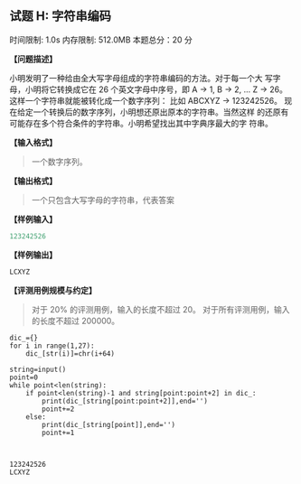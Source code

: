 ## 试题 H: 字符串编码

时间限制: 1.0s 内存限制: 512.0MB 本题总分：20 分

**【问题描述】**

小明发明了一种给由全大写字母组成的字符串编码的方法。对于每一个大
写字母，小明将它转换成它在 26 个英文字母中序号，即 A → 1, B → 2, ... Z →
26。
这样一个字符串就能被转化成一个数字序列：
比如 ABCXYZ → 123242526。
现在给定一个转换后的数字序列，小明想还原出原本的字符串。当然这样
的还原有可能存在多个符合条件的字符串。小明希望找出其中字典序最大的字
符串。

**【输入格式】**


> 一个数字序列。

**【输出格式】**

> 一个只包含大写字母的字符串，代表答案

**【样例输入】**

```python
123242526
```

**【样例输出】**

```python
LCXYZ
```

**【评测用例规模与约定】**

> 对于 20% 的评测用例，输入的长度不超过 20。 
> 对于所有评测用例，输入的长度不超过 200000。


```
dic_={}
for i in range(1,27):
    dic_[str(i)]=chr(i+64)

string=input()
point=0
while point<len(string):
    if point<len(string)-1 and string[point:point+2] in dic_:
        print(dic_[string[point:point+2]],end='')
        point+=2
    else:
        print(dic_[string[point]],end='')
        point+=1

        
```

    123242526
    LCXYZ